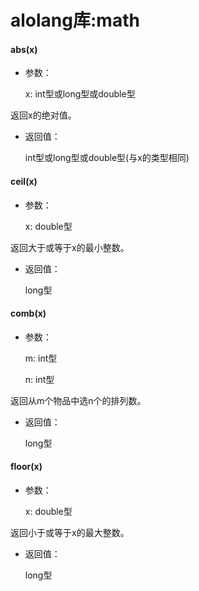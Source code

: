 # alolang库:math

#### **abs(x)**

* 参数：

    x: int型或long型或double型

返回x的绝对值。

* 返回值：

    int型或long型或double型(与x的类型相同)



#### **ceil(x)**

* 参数：

    x: double型

返回大于或等于x的最小整数。

* 返回值：

    long型



#### **comb(x)**

* 参数：

    m: int型

	n: int型

返回从m个物品中选n个的排列数。

* 返回值：

    long型



#### **floor(x)**

* 参数：

    x: double型

返回小于或等于x的最大整数。

* 返回值：

    long型